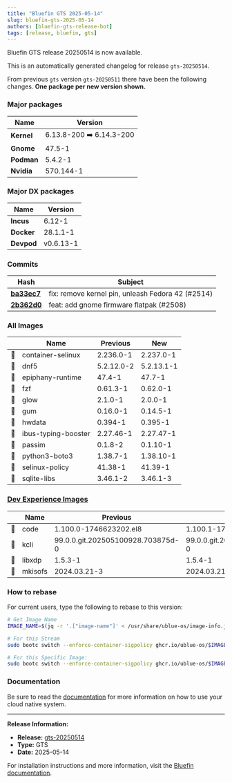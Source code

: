 ```yaml
---
title: "Bluefin GTS 2025-05-14"
slug: bluefin-gts-2025-05-14
authors: [bluefin-gts-release-bot]
tags: [release, bluefin, gts]
---
```


Bluefin GTS release 20250514 is now available.


This is an automatically generated changelog for release `gts-20250514`.

From previous `gts` version `gts-20250511` there have been the following changes. **One package per new version shown.**

### Major packages

| Name       | Version                  |
| ---------- | ------------------------ |
| **Kernel** | 6.13.8-200 ➡️ 6.14.3-200 |
| **Gnome**  | 47.5-1                   |
| **Podman** | 5.4.2-1                  |
| **Nvidia** | 570.144-1                |

### Major DX packages

| Name       | Version   |
| ---------- | --------- |
| **Incus**  | 6.12-1    |
| **Docker** | 28.1.1-1  |
| **Devpod** | v0.6.13-1 |

### Commits

| Hash                                                                                               | Subject                                           |
| -------------------------------------------------------------------------------------------------- | ------------------------------------------------- |
| **[ba33ec7](https://github.com/ublue-os/bluefin/commit/ba33ec7d628a4b5bede3ef8d539ff2fba122f3b8)** | fix: remove kernel pin, unleash Fedora 42 (#2514) |
| **[2b362d0](https://github.com/ublue-os/bluefin/commit/2b362d0a37de395fc5470aad92238ec72788bad4)** | feat: add gnome firmware flatpak (#2508)          |

### All Images

|     | Name                | Previous   | New        |
| --- | ------------------- | ---------- | ---------- |
| 🔄  | container-selinux   | 2.236.0-1  | 2.237.0-1  |
| 🔄  | dnf5                | 5.2.12.0-2 | 5.2.13.1-1 |
| 🔄  | epiphany-runtime    | 47.4-1     | 47.7-1     |
| 🔄  | fzf                 | 0.61.3-1   | 0.62.0-1   |
| 🔄  | glow                | 2.1.0-1    | 2.0.0-1    |
| 🔄  | gum                 | 0.16.0-1   | 0.14.5-1   |
| 🔄  | hwdata              | 0.394-1    | 0.395-1    |
| 🔄  | ibus-typing-booster | 2.27.46-1  | 2.27.47-1  |
| 🔄  | passim              | 0.1.8-2    | 0.1.10-1   |
| 🔄  | python3-boto3       | 1.38.7-1   | 1.38.10-1  |
| 🔄  | selinux-policy      | 41.38-1    | 41.39-1    |
| 🔄  | sqlite-libs         | 3.46.1-2   | 3.46.1-3   |

### [Dev Experience Images](https://docs.projectbluefin.io/bluefin-dx)

|     | Name    | Previous                          | New                               |
| --- | ------- | --------------------------------- | --------------------------------- |
| 🔄  | code    | 1.100.0-1746623202.el8            | 1.100.1-1746807140.el8            |
| 🔄  | kcli    | 99.0.0.git.202505100928.703875d-0 | 99.0.0.git.202505130812.fe90333-0 |
| 🔄  | libxdp  | 1.5.3-1                           | 1.5.4-1                           |
| 🔄  | mkisofs | 2024.03.21-3                      | 2024.03.21-5                      |

### How to rebase

For current users, type the following to rebase to this version:

```bash
# Get Image Name
IMAGE_NAME=$(jq -r '.["image-name"]' < /usr/share/ublue-os/image-info.json)

# For this Stream
sudo bootc switch --enforce-container-sigpolicy ghcr.io/ublue-os/$IMAGE_NAME:gts

# For this Specific Image:
sudo bootc switch --enforce-container-sigpolicy ghcr.io/ublue-os/$IMAGE_NAME:gts-20250514
```

### Documentation

Be sure to read the [documentation](https://docs.projectbluefin.io/) for more information
on how to use your cloud native system.

---

**Release Information:**

- **Release:** [gts-20250514](https://github.com/ublue-os/bluefin/releases/tag/gts-20250514)
- **Type:** GTS
- **Date:** 2025-05-14

For installation instructions and more information, visit the [Bluefin documentation](https://docs.projectbluefin.io/).
